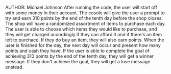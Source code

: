 AUTHOR: Michael Johnson
After running the code, the user will start off with some money in their account. The cosole will give the user a prompt to try and earn 310 points by the end of the tenth day before the shop closes. 
The shop will have a randomized assortment of items to purchase each day. 
The user is able to choose which items they would like to purchase, and they will get charged accordingly if they can afford it and if there's an item left to purchace. If they do buy an item, they will also earn points.
When the user is finished for the day, the next day will occur and present how many points and cash they have. 
If the user is able to complete the goal of achieving 310 points by the end of the tenth day, they will get a winner message. If they don't achieve the goal, they will get a lose message enstead.
